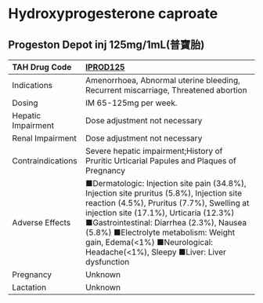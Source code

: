# Hydroxyprogesterone caproate

## Progeston Depot inj 125mg/1mL(普寶胎)

| TAH Drug Code      | [**IPROD125**](https://www.tahsda.org.tw/drugs/hissearch.php?drug_code=IPROD125)                                                                                                                                                                                                                                                                     |
|:-------------------|:-----------------------------------------------------------------------------------------------------------------------------------------------------------------------------------------------------------------------------------------------------------------------------------------------------------------------------------------------------|
| Indications        | Amenorrhoea, Abnormal uterine bleeding, Recurrent miscarriage, Threatened abortion                                                                                                                                                                                                                                                                   |
| Dosing             | IM 65-125mg per week.                                                                                                                                                                                                                                                                                                                                |
| Hepatic Impairment | Dose adjustment not necessary                                                                                                                                                                                                                                                                                                                        |
| Renal Impairment   | Dose adjustment not necessary                                                                                                                                                                                                                                                                                                                        |
| Contraindications  | Severe hepatic impairment;History of Pruritic Urticarial Papules and Plaques of Pregnancy                                                                                                                                                                                                                                                            |
| Adverse Effects    | ■Dermatologic: Injection site pain (34.8%), Injection site pruritus (5.8%), Injection site reaction (4.5%), Pruritus (7.7%), Swelling at injection site (17.1%), Urticaria (12.3%) ■Gastrointestinal: Diarrhea (2.3%), Nausea (5.8%) ■Electrolyte metabolism: Weight gain, Edema(<1%) ■Neurological: Headache(<1%), Sleepy ■Liver: Liver dysfunction |
| Pregnancy          | Unknown                                                                                                                                                                                                                                                                                                                                              |
| Lactation          | Unknown                                                                                                                                                                                                                                                                                                                                              |

